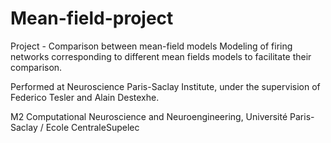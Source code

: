 # Mean-field-project

Project - Comparison between mean-field models
Modeling of firing networks corresponding to different mean fields models to facilitate their comparison.

Performed at Neuroscience Paris-Saclay Institute, under the supervision of Federico Tesler and Alain Destexhe.

M2 Computational Neuroscience and Neuroengineering, Université Paris-Saclay / Ecole CentraleSupelec


